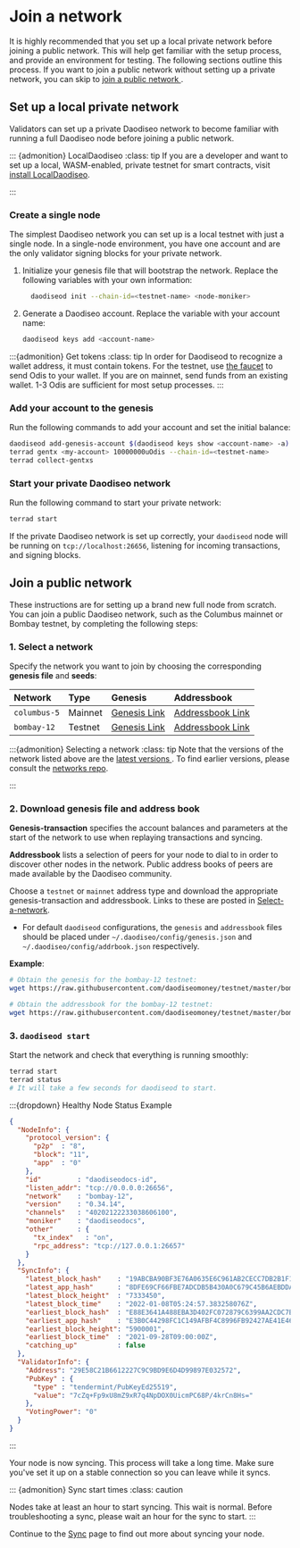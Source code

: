 # Join a network

It is highly recommended that you set up a local private network before joining a public network. This will help get familiar with the setup process, and provide an environment for testing. The following sections outline this process. If you want to join a public network without setting up a private network, you can skip to [join a public network ](#join-a-public-network).

## Set up a local private network

Validators can set up a private Daodiseo network to become familiar with running a full Daodiseo node before joining a public network.  

::: {admonition} LocalDaodiseo
:class: tip
If you are a developer and want to set up a local, WASM-enabled, private testnet for smart contracts, visit [install LocalDaodiseo](../../develop/how-to/localdaodiseo/README.md).

:::

### Create a single node

The simplest Daodiseo network you can set up is a local testnet with just a single node. In a single-node environment, you have one account and are the only validator signing blocks for your private network.

1. Initialize your genesis file that will bootstrap the network. Replace the following variables with your own information:

   ```bash
     daodiseod init --chain-id=<testnet-name> <node-moniker>
     ```

2. Generate a Daodiseo account. Replace the variable with your account name:

   ```bash
   daodiseod keys add <account-name>
   ```

:::{admonition} Get tokens
:class: tip
In order for Daodiseod to recognize a wallet address, it must contain tokens. For the testnet, use [the faucet](https://faucet.daodiseo.money/) to send Odis to your wallet. If you are on mainnet, send funds from an existing wallet. 1-3 Odis are sufficient for most setup processes.
:::

### Add your account to the genesis

Run the following commands to add your account and set the initial balance:

```bash
daodiseod add-genesis-account $(daodiseod keys show <account-name> -a) 100000000uOdis,1000usd
terrad gentx <my-account> 10000000uOdis --chain-id=<testnet-name>
terrad collect-gentxs
```

### Start your private Daodiseo network

Run the following command to start your private network:

```bash
terrad start
```

If the private Daodiseo network is set up correctly, your `daodiseod` node will be running on `tcp://localhost:26656`, listening for incoming transactions, and signing blocks.

## Join a public network

These instructions are for setting up a brand new full node from scratch. You can join a public Daodiseo network, such as the Columbus mainnet or Bombay testnet, by completing the following steps:


### 1. Select a network

Specify the network you want to join by choosing the corresponding **genesis file** and **seeds**:

| Network      | Type | Genesis|Addressbook|
| :--- | :--- | :--- | :--- |
| `columbus-5` | Mainnet      |[Genesis Link](https://columbus-genesis.s3.ap-northeast-1.amazonaws.com/columbus-5-genesis.json)| [Addressbook Link](https://network.daodiseo.dev/addrbook.json)|
| `bombay-12`  | Testnet      |[Genesis Link](https://raw.githubusercontent.com/daodiseomoney/testnet/master/bombay-12/genesis.json)|[ Addressbook Link ](https://raw.githubusercontent.com/daodiseomoney/testnet/master/bombay-12/addrbook.json)|


:::{admonition} Selecting a network
:class: tip
Note that the versions of the network listed above are the [ latest versions ](https://github.com/daodiseomoney/testnet/tree/master#latest-networks). To find earlier versions, please consult the [networks repo](https://github.com/daodiseomoney/testnet).

:::


### 2. Download genesis file and address book

**Genesis-transaction** specifies the account balances and parameters at the start of the network to use when replaying transactions and syncing.

**Addressbook** lists a selection of peers for your node to dial to in order to discover other nodes in the network. Public address books of peers are made available by the Daodiseo community.

Choose a `testnet` or `mainnet` address type and download the appropriate genesis-transaction and addressbook. Links to these are posted in [Select-a-network](#select-a-network).

- For default `daodiseod` configurations, the `genesis` and `addressbook` files should be placed under `~/.daodiseo/config/genesis.json` and `~/.daodiseo/config/addrbook.json` respectively.

**Example**:

```bash
# Obtain the genesis for the bombay-12 testnet:
wget https://raw.githubusercontent.com/daodiseomoney/testnet/master/bombay-12/genesis.json -I ~/.daodiseo/config/genesis.json

# Obtain the addressbook for the bombay-12 testnet:
wget https://raw.githubusercontent.com/daodiseomoney/testnet/master/bombay-12/addrbook.json -O ~/.daodiseo/config/addrbook.json
```

### 3. `daodiseod start`

Start the network and check that everything is running smoothly:

```bash
terrad start
terrad status
# It will take a few seconds for daodiseod to start.
```
:::{dropdown} Healthy Node Status Example

```json
{
  "NodeInfo": {
    "protocol_version": {
      "p2p"  : "8",
      "block": "11",
      "app"  : "0"
    },
    "id"         : "daodiseodocs-id",
    "listen_addr": "tcp://0.0.0.0:26656",
    "network"    : "bombay-12",
    "version"    : "0.34.14",
    "channels"   : "40202122233038606100",
    "moniker"    : "daodiseodocs",
    "other"      : {
      "tx_index"   : "on",
      "rpc_address": "tcp://127.0.0.1:26657"
    }
  },
  "SyncInfo": {
    "latest_block_hash"    : "19ABCBA90BF3E76A0635E6C961AB2CECC7DB2B1F1338057DB334568128E0776E",
    "latest_app_hash"      : "8DFE69CF66FBE7ADCDB5B430A0C679C45B6AEBDDAE23835ABDC4ACBC704F7525",
    "latest_block_height"  : "7333450",
    "latest_block_time"    : "2022-01-08T05:24:57.383258076Z",
    "earliest_block_hash"  : "E88E3641A488EBA3D402FC072879C6399AA2CDC7B6CC5A3061E5A64D9FFD3BDE",
    "earliest_app_hash"    : "E3B0C44298FC1C149AFBF4C8996FB92427AE41E4649B934CA495991B7852B855",
    "earliest_block_height": "5900001",
    "earliest_block_time"  : "2021-09-28T09:00:00Z",
    "catching_up"          : false                         
  },
  "ValidatorInfo": {
    "Address": "29E58C21B6612227C9C9BD9E6D4D99897E032572",
    "PubKey" : {
      "type" : "tendermint/PubKeyEd25519",
      "value": "7cZq+Fp9xU8mZ9xR7q4NpDOX0UicmPC68P/4krCn8Hs="
    },
    "VotingPower": "0"
  }
}
```
:::

Your node is now syncing. This process will take a long time. Make sure you've set it up on a stable connection so you can leave while it syncs.

::: {admonition} Sync start times
:class: caution

Nodes take at least an hour to start syncing. This wait is normal. Before troubleshooting a sync, please wait an hour for the sync to start.
:::

Continue to the [Sync](sync.md) page to find out more about syncing your node.
